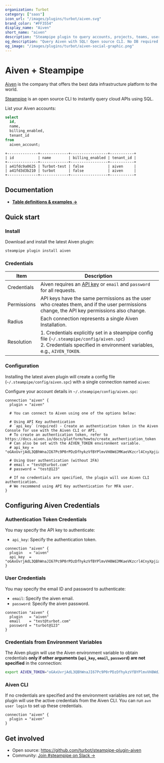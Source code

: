 ```yaml
---
organization: Turbot
category: ["saas"]
icon_url: "/images/plugins/turbot/aiven.svg"
brand_color: "#FF3554"
display_name: "Aiven"
short_name: "aiven"
description: "Steampipe plugin to query accounts, projects, teams, users and more from Aiven."
og_description: "Query Aiven with SQL! Open source CLI. No DB required."
og_image: "/images/plugins/turbot/aiven-social-graphic.png"
---
```


# Aiven + Steampipe

[Aiven](https://aiven.io) is the company that offers the best data infrastructure platform to the world.

[Steampipe](https://steampipe.io) is an open source CLI to instantly query cloud APIs using SQL.

List your Aiven accounts:

```sql
select
  id,
  name,
  billing_enabled,
  tenant_id
from
  aiven_account;
```

```
+--------------+-------------+-----------------+-----------+
| id           | name        | billing_enabled | tenant_id |
+--------------+-------------+-----------------+-----------+
| a41fdc9a0625 | Turbot-test | false           | aiven     |
| a41fd3d3b210 | turbot      | false           | aiven     |
+--------------+-------------+-----------------+-----------+
```

## Documentation

- **[Table definitions & examples →](/plugins/turbot/aiven/tables)**

## Quick start

### Install

Download and install the latest Aiven plugin:

```sh
steampipe plugin install aiven
```

### Credentials

| Item        | Description                                                                                                                                                             |
| ----------- | ----------------------------------------------------------------------------------------------------------------------------------------------------------------------- |
| Credentials | Aiven requires an [API key](https://docs.aiven.io/docs/platform/howto/create_authentication_token) or `email` and `password` for all requests.                          |
| Permissions | API keys have the same permissions as the user who creates them, and if the user permissions change, the API key permissions also change.                               |
| Radius      | Each connection represents a single Aiven Installation.                                                                                                                 |
| Resolution  | 1. Credentials explicitly set in a steampipe config file (`~/.steampipe/config/aiven.spc`)<br />2. Credentials specified in environment variables, e.g., `AIVEN_TOKEN`. |

### Configuration

Installing the latest aiven plugin will create a config file (`~/.steampipe/config/aiven.spc`) with a single connection named `aiven`:

Configure your account details in `~/.steampipe/config/aiven.spc`:

```hcl
connection "aiven" {
  plugin = "aiven"

  # You can connect to Aiven using one of the options below:

  # Using API Key authentication
  # `api_key` (required) - Create an authentication token in the Aiven Console for use with the Aiven CLI or API.
  # To create an authentication token, refer to https://docs.aiven.io/docs/platform/howto/create_authentication_token
  # Can also be set with the AIVEN_TOKEN environment variable.
  # api_key = "oGAxUvrjAdL3QBhWnaJI67Pc9P0rPDzDfhykzVfBYPlmvVH8WdJMKaeVKzcrl4CnyXpjiaKJCCNT+OkbpxfWdDNqwZPngS"

  # Using User authentication (without 2FA)
  # email = "test@turbot.com"
  # password = "test@123"

  # If no credentials are specified, the plugin will use Aiven CLI authentication.
  # We recommend using API Key authentication for MFA user.
}
```

## Configuring Aiven Credentials

### Authentication Token Credentials

You may specify the API key to authenticate:

- `api_key`: Specify the authentication token.

```hcl
connection "aiven" {
  plugin   = "aiven"
  api_key  = "oGAxUvrjAdL3QBhWnaJI67Pc9P0rPDzDfhykzVfBYPlmvVH8WdJMKaeVKzcrl4CnyXpjiaKJCCNT+OkbpxfWdDNqwZPngS"
}
```

### User Credentials

You may specify the email ID and password to authenticate:

- `email`: Specify the aiven email.
- `password`: Specify the aiven password.

```hcl
connection "aiven" {
  plugin   = "aiven"
  email    = "test@turbot.com"
  password = "turbot@123"
}
```

### Credentials from Environment Variables

The Aiven plugin will use the Aiven environment variable to obtain credentials **only if other arguments (`api_key`, `email`, `password`) are not specified** in the connection:

```sh
export AIVEN_TOKEN="oGAxUvrjAdL3QBhWnaJI67Pc9P0rPDzDfhykzVfBYPlmvVH8WdJMKaeVKzcrl4Cny"
```

### Aiven CLI

If no credentials are specified and the environment variables are not set, the plugin will use the active credentials from the Aiven CLI. You can run `avn user login` to set up these credentials.

```hcl
connection "aiven" {
  plugin = "aiven"
}
```

## Get involved

- Open source: https://github.com/turbot/steampipe-plugin-aiven
- Community: [Join #steampipe on Slack →](https://turbot.com/community/join)
